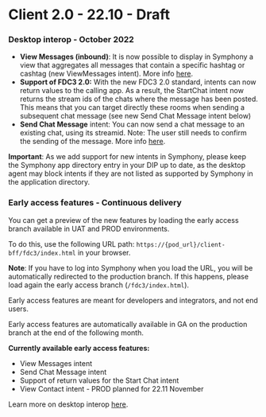 # Client 2.0 - 22.10 - Draft

### Desktop interop - October 2022

* **View Messages (inbound)**: It is now possible to display in Symphony a view that aggregates all messages that contain a specific hashtag or cashtag (new ViewMessages intent). More info [here](../../../embedded-modules/desktop-interoperability/fdc3-intents/#view-messages).
* **Support of FDC3 2.0:** With the new FDC3 2.0 standard, intents can now return values to the calling app. As a result, the StartChat intent now returns the stream ids of the chats where the message has been posted. This means that you can target directly these rooms when sending a subsequent chat message (see new Send Chat Message intent below)
* **Send Chat Message** intent: You can now send a chat message to an existing chat, using its streamid. Note: The user still needs to confirm the sending of the message. More info [here](../../../embedded-modules/desktop-interoperability/fdc3-intents/#send-chat-message).

**Important**: As we add support for new intents in Symphony, please keep the Symphony app directory entry in your DIP up to date, as the desktop agent may block intents if they are not listed as supported by Symphony in the application directory.

### Early access features - Continuous delivery

You can get a preview of the new features by loading the early access branch available in UAT and PROD environments.

To do this, use the following URL path: `https://{pod_url}/client-bff/fdc3/index.html` in your browser.

**Note**: If you have to log into Symphony when you load the URL, you will be automatically redirected to the production branch. If this happens, please load again the early access branch (`/fdc3/index.html`).&#x20;

Early access features are meant for developers and integrators, and not end users.

Early access features are automatically available in GA on the production branch at the end of the following month.

**Currently available early access features:**

* View Messages intent
* Send Chat Message intent
* Support of return values for the Start Chat intent
* View Contact intent - PROD planned for 22.11 November

Learn more on desktop interop [here](../../../embedded-modules/desktop-interoperability/).

###
